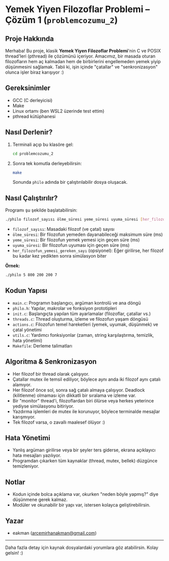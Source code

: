 # Yemek Yiyen Filozoflar Problemi – Çözüm 1 (`problemcozumu_2`)

## Proje Hakkında
Merhaba! Bu proje, klasik **Yemek Yiyen Filozoflar Problemi**'nin C ve POSIX thread'leri (pthread) ile çözümünü içeriyor. Amacımız, bir masada oturan filozofların hem aç kalmadan hem de birbirlerini engellemeden yemek yiyip düşünmesini sağlamak. Tabii ki, işin içinde "çatallar" ve "senkronizasyon" olunca işler biraz karışıyor :)

## Gereksinimler
- GCC (C derleyicisi)
- Make
- Linux ortamı (ben WSL2 üzerinde test ettim)
- pthread kütüphanesi

## Nasıl Derlenir?
1. Terminali açıp bu klasöre gel:
   ```sh
   cd problemcozumu_2
   ```
2. Sonra tek komutla derleyebilirsin:
   ```sh
   make
   ```
   Sonunda `philo` adında bir çalıştırılabilir dosya oluşacak.

## Nasıl Çalıştırılır?
Programı şu şekilde başlatabilirsin:
```sh
./philo filozof_sayısı ölme_süresi yeme_süresi uyuma_süresi [her_filozofun_yemesi_gereken_sayı]
```
- `filozof_sayısı`: Masadaki filozof (ve çatal) sayısı
- `ölme_süresi`: Bir filozofun yemeden dayanabileceği maksimum süre (ms)
- `yeme_süresi`: Bir filozofun yemek yemesi için geçen süre (ms)
- `uyuma_süresi`: Bir filozofun uyuması için geçen süre (ms)
- `her_filozofun_yemesi_gereken_sayı` (opsiyonel): Eğer girilirse, her filozof bu kadar kez yedikten sonra simülasyon biter

**Örnek:**
```sh
./philo 5 800 200 200 7
```

## Kodun Yapısı
- `main.c`: Programın başlangıcı, argüman kontrolü ve ana döngü
- `philo.h`: Yapılar, makrolar ve fonksiyon prototipleri
- `init.c`: Başlangıçta yapılan tüm ayarlamalar (filozoflar, çatallar vs.)
- `threads.c`: Thread oluşturma, izleme ve filozofun yaşam döngüsü
- `actions.c`: Filozofun temel hareketleri (yemek, uyumak, düşünmek) ve çatal yönetimi
- `utils.c`: Yardımcı fonksiyonlar (zaman, string karşılaştırma, temizlik, hata yönetimi)
- `Makefile`: Derleme talimatları

## Algoritma & Senkronizasyon
- Her filozof bir thread olarak çalışıyor.
- Çatallar mutex ile temsil ediliyor, böylece aynı anda iki filozof aynı çatalı alamıyor.
- Her filozof önce sol, sonra sağ çatalı almaya çalışıyor. Deadlock (kilitlenme) olmaması için dikkatli bir sıralama ve izleme var.
- Bir "monitor" thread'i, filozoflardan biri ölürse veya herkes yeterince yediyse simülasyonu bitiriyor.
- Yazdırma işlemleri de mutex ile korunuyor, böylece terminalde mesajlar karışmıyor.
- Tek filozof varsa, o zavallı maalesef ölüyor :)

## Hata Yönetimi
- Yanlış argüman girilirse veya bir şeyler ters giderse, ekrana açıklayıcı hata mesajları yazılıyor.
- Programdan çıkarken tüm kaynaklar (thread, mutex, bellek) düzgünce temizleniyor.

## Notlar
- Kodun içinde bolca açıklama var, okurken "neden böyle yapmış?" diye düşünmene gerek kalmaz.
- Modüler ve okunabilir bir yapı var, istersen kolayca geliştirebilirsin.

## Yazar
- eakman (arcemirhanakman@gmail.com)

---

Daha fazla detay için kaynak dosyalardaki yorumlara göz atabilirsin. Kolay gelsin! :) 